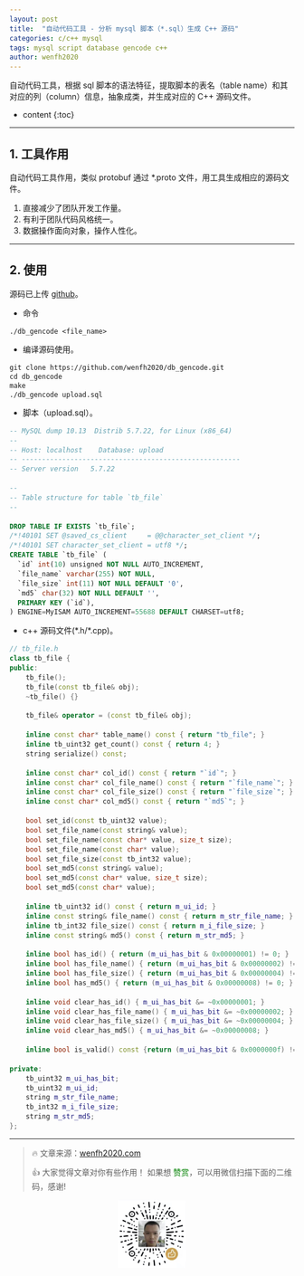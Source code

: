 ```yaml
---
layout: post
title:  "自动代码工具 - 分析 mysql 脚本（*.sql）生成 C++ 源码"
categories: c/c++ mysql
tags: mysql script database gencode c++
author: wenfh2020
---
```


自动代码工具，根据 sql 脚本的语法特征，提取脚本的表名（table name）和其对应的列（column）信息，抽象成类，并生成对应的 C++ 源码文件。



* content
{:toc}

---

## 1. 工具作用

自动代码工具作用，类似 protobuf 通过 *.proto 文件，用工具生成相应的源码文件。

1. 直接减少了团队开发工作量。
2. 有利于团队代码风格统一。
3. 数据操作面向对象，操作人性化。

---

## 2. 使用

源码已上传 [github](https://github.com/wenfh2020/db_gencode)。

* 命令

```shell
./db_gencode <file_name>
```

* 编译源码使用。

```shell
git clone https://github.com/wenfh2020/db_gencode.git
cd db_gencode
make
./db_gencode upload.sql
```

* 脚本（upload.sql）。

```sql
-- MySQL dump 10.13  Distrib 5.7.22, for Linux (x86_64)
--
-- Host: localhost    Database: upload
-- ------------------------------------------------------
-- Server version   5.7.22

--
-- Table structure for table `tb_file`
--

DROP TABLE IF EXISTS `tb_file`;
/*!40101 SET @saved_cs_client     = @@character_set_client */;
/*!40101 SET character_set_client = utf8 */;
CREATE TABLE `tb_file` (
  `id` int(10) unsigned NOT NULL AUTO_INCREMENT,
  `file_name` varchar(255) NOT NULL,
  `file_size` int(11) NOT NULL DEFAULT '0',
  `md5` char(32) NOT NULL DEFAULT '',
  PRIMARY KEY (`id`),
) ENGINE=MyISAM AUTO_INCREMENT=55688 DEFAULT CHARSET=utf8;
```

* c++ 源码文件(\*.h/\*.cpp)。

```c++
// tb_file.h
class tb_file {
public:
    tb_file();
    tb_file(const tb_file& obj);
    ~tb_file() {}

    tb_file& operator = (const tb_file& obj);

    inline const char* table_name() const { return "tb_file"; }
    inline tb_uint32 get_count() const { return 4; }
    string serialize() const;

    inline const char* col_id() const { return "`id`"; }
    inline const char* col_file_name() const { return "`file_name`"; }
    inline const char* col_file_size() const { return "`file_size`"; }
    inline const char* col_md5() const { return "`md5`"; }

    bool set_id(const tb_uint32 value);
    bool set_file_name(const string& value);
    bool set_file_name(const char* value, size_t size);
    bool set_file_name(const char* value);
    bool set_file_size(const tb_int32 value);
    bool set_md5(const string& value);
    bool set_md5(const char* value, size_t size);
    bool set_md5(const char* value);

    inline tb_uint32 id() const { return m_ui_id; }
    inline const string& file_name() const { return m_str_file_name; }
    inline tb_int32 file_size() const { return m_i_file_size; }
    inline const string& md5() const { return m_str_md5; }

    inline bool has_id() { return (m_ui_has_bit & 0x00000001) != 0; }
    inline bool has_file_name() { return (m_ui_has_bit & 0x00000002) != 0; }
    inline bool has_file_size() { return (m_ui_has_bit & 0x00000004) != 0; }
    inline bool has_md5() { return (m_ui_has_bit & 0x00000008) != 0; }

    inline void clear_has_id() { m_ui_has_bit &= ~0x00000001; }
    inline void clear_has_file_name() { m_ui_has_bit &= ~0x00000002; }
    inline void clear_has_file_size() { m_ui_has_bit &= ~0x00000004; }
    inline void clear_has_md5() { m_ui_has_bit &= ~0x00000008; }

    inline bool is_valid() const {return (m_ui_has_bit & 0x0000000f) != 0;}

private:
    tb_uint32 m_ui_has_bit;
    tb_uint32 m_ui_id;
    string m_str_file_name;
    tb_int32 m_i_file_size;
    string m_str_md5;
};
```

---

> 🔥 文章来源：[wenfh2020.com](https://wenfh2020.com/2020/06/04/mysql-db-gencode/)
>
> 👍 大家觉得文章对你有些作用！ 如果想 <font color=green>赞赏</font>，可以用微信扫描下面的二维码，感谢!
<div align=center><img src="/images/2020-08-06-15-49-47.png" width="120"/></div>
